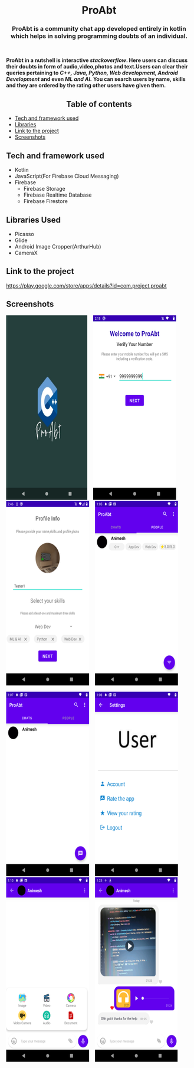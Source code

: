 <h1 align="center">ProAbt</h1>
<h3 align="center">ProAbt is a community chat app developed entirely in kotlin which helps in solving programming doubts of an individual.</h3>

<br>
<p><b>ProAbt in a nutshell is interactive <i>stackoverflow</i>. Here users can discuss their doubts in form of audio,video,photos and text.Users can clear their queries 
 pertaining to <i>C++, Java, Python, Web development, Android Development</i> and even <i>ML and AI.</i> You can search users by name, skills
and they are ordered by the rating other users have given them.
 <br/></b></p>

<h2 align="center">Table of contents </h2>

* <a href="#tech-and-framework-used">Tech and framework used </a>
* <a href="#libraries-used">Libraries</a>
* <a href="#link-to-the-project ">Link to the project  </a>
* <a href="#screenshots">Screenshots </a>

 ## Tech and framework used
* Kotlin
* JavaScript(For Firebase Cloud Messaging)
* Firebase
   * Firebase Storage
   * Firebase Realtime Database
   * Firebase Firestore

## Libraries Used
* Picasso
* Glide
* Android Image Cropper(ArthurHub)
* CameraX


## Link to the project 

https://play.google.com/store/apps/details?id=com.project.proabt

## Screenshots
<p float="left">
<img src="App Screenshots/1.png" width="220" height="500"/>
&nbsp;&nbsp;
<img src="App Screenshots/2.png" width="225" height="500"/>
&nbsp;&nbsp;
<img src="App Screenshots/3.png" width="225" height="500"/>
&nbsp;&nbsp;
<img src="App Screenshots/4.png" width="225" height="500"/>
 <br/>
 </p>

<p float="left">
<img src="App Screenshots/5.png" width="225" height="500"/>
&nbsp;&nbsp;
<img src="App Screenshots/6.png" width="225" height="500"/>
&nbsp;&nbsp;
<img src="App Screenshots/7.png" width="225" height="500"/>
&nbsp;&nbsp;
<img src="App Screenshots/8.png" width="224" height="500"/>
 <br/>
 </p>




